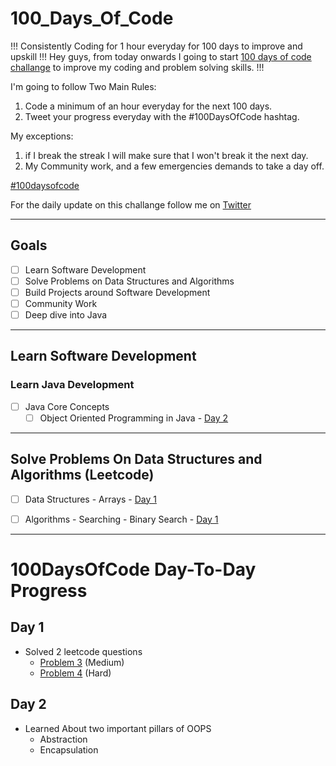 # 100_Days_Of_Code
!!! Consistently Coding for 1 hour everyday for 100 days to improve and upskill !!!
Hey guys, from today onwards I going to start [100 days of code challange](https://www.100daysofcode.com/) to improve my coding and problem solving skills. !!!

I'm going to follow Two Main Rules:
1. Code a minimum of an hour everyday for the next 100 days.
2. Tweet your progress everyday with the #100DaysOfCode hashtag.

My exceptions:
1. if I break the streak I will make sure that I won't break it the next day.
2. My Community work, and a few emergencies demands to take a day off.

[#100daysofcode](https://www.100daysofcode.com/)

For the daily update on this challange follow me on [Twitter](https://twitter.com/awasthinaman03)

- - - 
## Goals
- [ ] Learn Software Development
- [ ] Solve Problems on Data Structures and Algorithms
- [ ] Build Projects around Software Development
- [ ] Community Work
- [ ] Deep dive into Java

- - - 
## Learn Software Development
### Learn Java Development
- [ ] Java Core Concepts
	- [ ] Object Oriented Programming in Java - [Day 2](#day-2)

- - -
## Solve Problems On Data Structures and Algorithms (Leetcode)
- [ ] Data Structures
      - Arrays - [Day 1](#day-1)

- [ ] Algorithms
      - Searching
      - Binary Search - [Day 1](#day-1)

- - -
# 100DaysOfCode Day-To-Day Progress
## Day 1
  - Solved 2 leetcode questions
     - [Problem 3](https://leetcode.com/problems/longest-substring-without-repeating-characters/) (Medium)
     - [Problem 4](https://leetcode.com/problems/median-of-two-sorted-arrays/) (Hard)
## Day 2
  - Learned About two important pillars of OOPS
    - Abstraction
    - Encapsulation 
